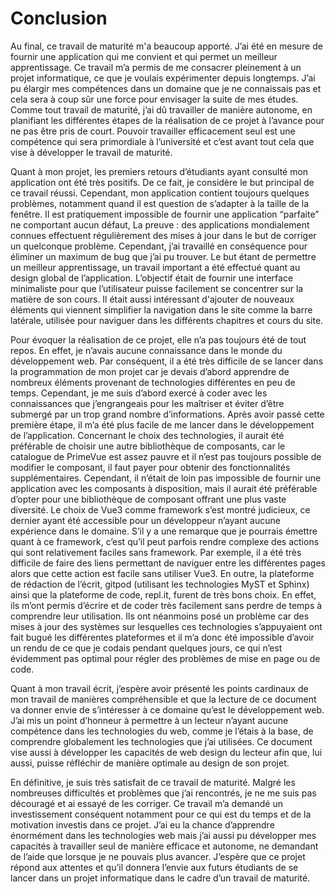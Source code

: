 # Conclusion
Au final, ce travail de maturité m'a beaucoup apporté. J’ai été en mesure de fournir une application qui me convient et qui permet un meilleur apprentissage. Ce travail m’a permis de me consacrer pleinement à un projet informatique, ce que je voulais expérimenter depuis longtemps. J’ai pu élargir mes compétences dans un domaine que je ne connaissais pas et cela sera à coup sûr une force pour envisager la suite de mes études. Comme tout travail de maturité, j’ai dû travailler de manière autonome, en planifiant les différentes étapes de la réalisation de ce projet à l’avance pour ne pas être pris de court. Pouvoir travailler efficacement seul est une compétence qui sera primordiale à l’université et c’est avant tout cela que vise à développer le travail de maturité. 

Quant à mon projet, les premiers retours d’étudiants ayant consulté mon application ont été très positifs. De ce fait, je considère le but principal de ce travail réussi. Cependant, mon application contient toujours quelques problèmes, notamment quand il est question de s’adapter à la taille de la fenêtre. Il est pratiquement impossible de fournir une application “parfaite” ne comportant aucun défaut, La preuve : des applications mondialement connues effectuent régulièrement des mises à jour dans le but de corriger un quelconque problème. Cependant, j’ai travaillé en conséquence pour éliminer un maximum de bug que j’ai pu trouver. Le but étant de permettre un meilleur apprentissage, un travail important a été effectué quant au design global de l’application. L’objectif était de fournir une interface minimaliste pour que l’utilisateur puisse facilement se concentrer sur la matière de son cours.  Il était aussi intéressant d'ajouter de nouveaux éléments qui viennent simplifier la navigation dans le site comme la barre latérale, utilisée pour naviguer dans les différents chapitres et cours du site. 

Pour évoquer la réalisation de ce projet, elle n’a pas toujours été de tout repos. En effet, je n’avais aucune connaissance dans le monde du développement web. Par conséquent, il a été très difficile de se lancer dans la programmation de mon projet car je devais d’abord apprendre de nombreux éléments provenant de technologies différentes en peu de temps. Cependant, je me suis d’abord exercé à coder avec les connaissances que j’engrangeais pour les maîtriser et éviter d’être submergé par un trop grand nombre d’informations. Après avoir passé cette première étape, il m’a été plus facile de me lancer dans le développement de l’application. Concernant le choix des technologies, il aurait été préférable de choisir une autre bibliothèque de composants, car le catalogue de PrimeVue est assez pauvre et il n’est pas toujours possible de modifier le composant, il faut payer pour obtenir des fonctionnalités supplémentaires. Cependant, il n’était de loin pas impossible de fournir une application avec les composants à disposition, mais il aurait été préférable d’opter pour une bibliothèque de composant offrant une plus vaste diversité. Le choix de Vue3 comme framework s’est montré judicieux, ce dernier ayant été accessible pour un développeur n’ayant aucune expérience dans le domaine. S’il y a une remarque que je pourrais émettre quant à ce framework, c’est qu’il peut parfois rendre complexe des actions qui sont relativement faciles sans framework. Par exemple, il a été très difficile de faire des liens permettant de naviguer entre les différentes pages alors que cette action est facile sans utiliser Vue3. En outre, la plateforme de rédaction de l’écrit, gitpod (utilisant les technologies MyST et Sphinx) ainsi que la plateforme de code, repl.it, furent de très bons choix. En effet, ils m’ont permis d’écrire et de coder très facilement sans perdre de temps à comprendre leur utilisation. Ils ont néanmoins posé un problème car des mises à jour des systèmes sur lesquelles ces technologies s’appuyaient ont fait bugué les différentes plateformes et il m’a donc été impossible d’avoir un rendu de ce que je codais pendant quelques jours, ce qui n’est évidemment pas optimal pour régler des problèmes de mise en page ou de code. 

Quant à mon travail écrit, j’espère avoir présenté les points cardinaux de mon travail de manières compréhensible et que la lecture de ce document va donner envie de s’intéresser à ce domaine qu’est le développement web. J’ai mis un point d’honneur à permettre à un lecteur n’ayant aucune compétence dans les technologies du web, comme je l’étais à la base, de comprendre globalement les technologies que j’ai utilisées. Ce document vise aussi à développer les capacités de web design du lecteur afin que, lui aussi, puisse réfléchir de manière optimale au design de son projet. 

En définitive, je suis très satisfait de ce travail de maturité. Malgré les nombreuses difficultés et problèmes que j’ai rencontrés, je ne me suis pas découragé et ai essayé de les corriger. Ce travail m’a demandé un investissement conséquent notamment pour ce qui est du temps et de la motivation investis dans ce projet. J’ai eu la chance d’apprendre énormément dans les technologies web mais j’ai aussi pu développer mes capacités à travailler seul de manière efficace et autonome, ne demandant de l’aide que lorsque je ne pouvais plus avancer. J’espère que ce projet répond aux attentes et qu’il donnera l’envie aux futurs étudiants de se lancer dans un projet informatique dans le cadre d’un travail de maturité. 